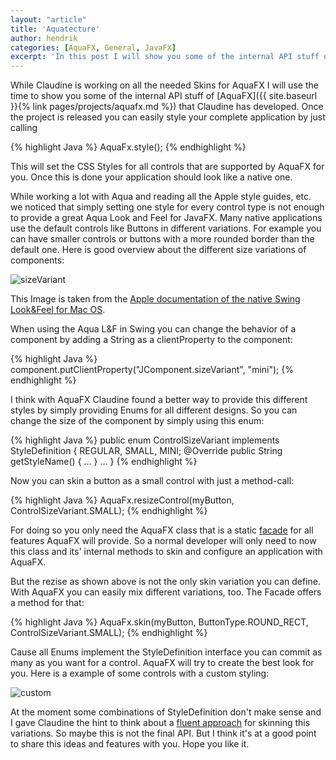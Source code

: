 ```yaml
---
layout: "article"
title: 'Aquatecture'
author: hendrik
categories: [AquaFX, General, JavaFX]
excerpt: 'In this post I will show you some of the internal API stuff of AquaFX'
---
```

While Claudine is working on all the needed Skins for AquaFX I will use the time to show you some of the internal API stuff of [AquaFX]({{ site.baseurl }}{% link pages/projects/aquafx.md %}) that Claudine has developed. Once the project is released you can easily style your complete application by just calling

{% highlight Java %}
AquaFx.style();
{% endhighlight %}

This will set the CSS Styles for all controls that are supported by AquaFX for you. Once this is done your application should look like a native one.

While working a lot with Aqua and reading all the Apple style guides, etc. we noticed that simply setting one style for every control type is not enough to provide a great Aqua Look and Feel for JavaFX. Many native applications use the default controls like Buttons in different variations. For example you can have smaller controls or buttons with a more rounded border than the default one. Here is good overview about the different size variations of components:

![sizeVariant](/assets/posts/guigarage-legacy/sizeVariant.png)

This Image is taken from the [Apple documentation of the native Swing Look&Feel for Mac OS](https://developer.apple.com/library/mac/#technotes/tn2007/tn2196.html).

When using the Aqua L&F in Swing you can change the behavior of a component by adding a String as a clientProperty to the component:

{% highlight Java %}
component.putClientProperty("JComponent.sizeVariant", "mini");
{% endhighlight %}

I think with AquaFX Claudine found a better way to provide this different styles by simply providing Enums for all different designs. So you can change the size of the component by simply using this enum:

{% highlight Java %}
public enum ControlSizeVariant implements StyleDefinition {
REGULAR,
SMALL,
MINI;
@Override public String getStyleName() {
...
}
...
}
{% endhighlight %}

Now you can skin a button as a small control with just a method-call:

{% highlight Java %}
AquaFx.resizeControl(myButton, ControlSizeVariant.SMALL);
{% endhighlight %}

For doing so you only need the AquaFX class that is a static [facade](http://en.wikipedia.org/wiki/Facade_pattern) for all features AquaFX will provide. So a normal developer will only need to now this class and its' internal methods to skin and configure an application with AquaFX.

But the rezise as shown above is not the only skin variation you can define. With AquaFX you can easily mix different variations, too. The Facade offers a method for that:

{% highlight Java %}
AquaFx.skin(myButton, ButtonType.ROUND_RECT, ControlSizeVariant.SMALL);
{% endhighlight %}

Cause all Enums implement the StyleDefinition interface you can commit as many as you want for a control. AquaFX will try to create the best look for you. Here is a example of some controls with a custom styling:

![custom](/assets/posts/guigarage-legacy/custom.jpg)

At the moment some combinations of StyleDefinition don't make sense and I gave Claudine the hint to think about a [fluent approach](http://en.wikipedia.org/wiki/Facade_pattern) for skinning this variations. So maybe this is not the final API. But I think it's at a good point to share this ideas and features with you. Hope you like it.
